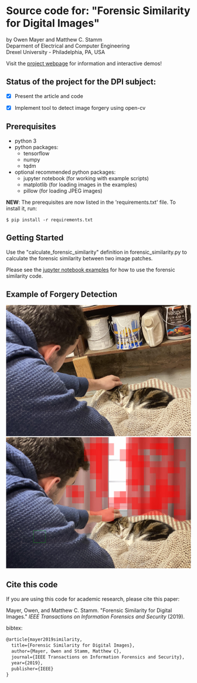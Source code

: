 # Source code for: "Forensic Similarity for Digital Images" 
by Owen Mayer and Matthew C. Stamm  
Deparment of Electrical and Computer Engineering  
Drexel University - Philadelphia, PA, USA

Visit the [project webpage](http://omayer.gitlab.io/forensicsimilarity/) for information and interactive demos!

## Status of the project for the DPI subject:
- [x] Present the article and code
- [x] Implement tool to detect image forgery using open-cv


## Prerequisites 
*  python 3
*  python packages:
    *  tensorflow
    *  numpy
    *  tqdm
* optional recommended python packages:
    *  jupyter notebook (for working with example scripts)
    *  matplotlib (for loading images in the examples)
    *  pillow (for loading JPEG images)


**NEW**: The prerequisites are now listed in the 'requirements.txt' file. To install it, run:
```
$ pip install -r requirements.txt
```

## Getting Started

Use the "calculate_forensic_similarity" definition in forensic_similarity.py to calculate the forensic similarity between two image patches.

Please see the [jupyter notebook examples](https://gitlab.com/MISLgit/forensic-similarity-for-digital-images/tree/master/examples) for how to use the forensic similarity code.

## Example of Forgery Detection
<img src="https://github.com/nilsonsales/forensic-similarity-for-digital-images/raw/master/examples/images/original_2.jpg" width="512"> <img src="https://github.com/nilsonsales/forensic-similarity-for-digital-images/raw/master/examples/images/detected_2.jpg" width="512">

## Cite this code
If you are using this code for academic research, please cite this paper:

Mayer, Owen, and Matthew C. Stamm. "Forensic Similarity for Digital Images." *IEEE Transactions on Information Forensics and Security* (2019).

bibtex:
```
@article{mayer2019similarity,
  title={Forensic Similarity for Digital Images},
  author={Mayer, Owen and Stamm, Matthew C},
  journal={IEEE Transactions on Information Forensics and Security},
  year={2019},
  publisher={IEEE}
}
```
